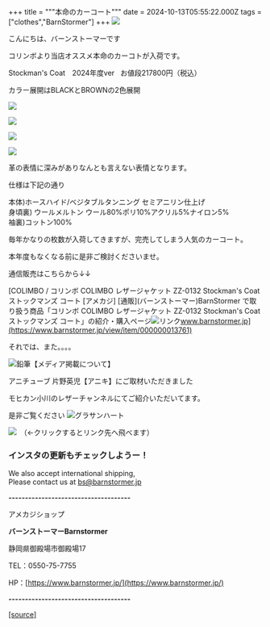 +++
title = """本命のカーコート"""
date = 2024-10-13T05:55:22.000Z
tags = ["clothes","BarnStormer"]
+++
[![](https://stat.ameba.jp/user_images/20231023/16/barnstormer-go/b2/03/p/o0420015015354743273.png)](https://ameblo.jp/barnstormer-go/entry-12825670498.html)

こんにちは、バーンストーマーです

コリンボより当店オススメ本命のカーコトが入荷です。

Stockman's Coat　2024年度ver   お値段217800円（税込）

カラー展開はBLACKとBROWNの2色展開

[![](https://stat.ameba.jp/user_images/20241013/14/barnstormer-go/de/34/j/o0467070115497303278.jpg)](https://stat.ameba.jp/user_images/20241013/14/barnstormer-go/de/34/j/o0467070115497303278.jpg)

[![](https://stat.ameba.jp/user_images/20241013/14/barnstormer-go/7f/a7/j/o0466070015497303281.jpg)](https://stat.ameba.jp/user_images/20241013/14/barnstormer-go/7f/a7/j/o0466070015497303281.jpg)

[![](https://stat.ameba.jp/user_images/20241013/14/barnstormer-go/ad/ea/j/o0467070115497303280.jpg)](https://stat.ameba.jp/user_images/20241013/14/barnstormer-go/ad/ea/j/o0467070115497303280.jpg)

[![](https://stat.ameba.jp/user_images/20241013/14/barnstormer-go/23/88/j/o0466070015497303285.jpg)](https://stat.ameba.jp/user_images/20241013/14/barnstormer-go/23/88/j/o0466070015497303285.jpg)

革の表情に深みがありなんとも言えない表情となります。

仕様は下記の通り

本体)ホースハイド/ベジタブルタンニング セミアニリン仕上げ  
身頃裏) ウールメルトン ウール80%ポリ10%アクリル5%ナイロン5%  
袖裏)コットン100%

毎年かなりの枚数が入荷してきますが、完売してしまう人気のカーコート。

本年度もなくなる前に是非ご検討くださいませ。

通信販売はこちらから↓↓

[COLIMBO / コリンボ COLIMBO レザージャケット ZZ-0132 Stockman's Coat ストックマンズ コート \[アメカジ\] \[通販\](バーンストーマー)BarnStormer で取り扱う商品「コリンボ COLIMBO レザージャケット ZZ-0132 Stockman's Coat ストックマンズ コート」の紹介・購入ページ![リンク](https://c.stat100.ameba.jp/ameblo/symbols/v3.20.0/svg/gray/editor_link.svg)www.barnstormer.jp](https://www.barnstormer.jp/view/item/000000013761)

それでは、また。。。。

![鉛筆](https://stat100.ameba.jp/blog/ucs/img/char/char3/519.png)【メディア掲載について】

アニチューブ 片野英児【アニキ】にご取材いただきました

モヒカン小川のレザーチャンネルにてご紹介いただいてます。

是非ご覧ください ![グラサンハート](https://stat100.ameba.jp/blog/ucs/img/char/char3/148.png)

[![](https://stat.ameba.jp/user_images/20230412/16/barnstormer-go/6a/23/p/o0108010815269242493.png)](https://www.instagram.com/barnstormer_daily/)　（←クリックするとリンク先へ飛べます）

### インスタの更新もチェックしようー！

We also accept international shipping,  
Please contact us at bs@barnstormer.jp

**\-------------------------------------**

アメカジショップ

**バーンストーマーBarnstormer**

静岡県御殿場市御殿場17

TEL：0550-75-7755

HP：[https://www.barnstormer.jp/](https://www.barnstormer.jp/)

**\-------------------------------------**

[[source]](https://ameblo.jp/barnstormer-go/entry-12871091994.html)

